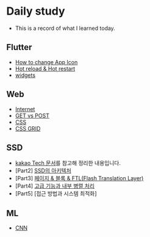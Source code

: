 # Daily study

* This is a record of what I learned today.


## Flutter
* [How to change App Icon](https://www.notion.so/Icon-3bb1b3ec136949f69813b302efa50ecf)
* [Hot reload & Hot restart](https://www.notion.so/Hot-reload-Hot-restart-589b60060c4c4f5da80f76e6173c2363)
* [widgets](https://chaaaaewoncode.tistory.com/category/Flutter/widgets)

## Web
* [Internet](https://www.notion.so/Internet-f6114addd46444a59042936947199936)
* [GET vs POST](https://www.notion.so/GET-VS-POST-87cf1e21c319461b9a5d599c6070c8c7)
* [CSS](https://www.notion.so/CSS-Cascading-Style-Sheets-7e105b9865b44834be1e98d1afe9812c)
* [CSS GRID](https://www.notion.so/CSS-Grid-CSS-Layout-6b6c8e65709547bcabec0dc554d042c8)


## SSD
* [kakao Tech 문서](https://tech.kakao.com/2016/07/13/coding-for-ssd-part-1/)를 참고해 정리한 내용입니다.
* [Part2] [SSD의 아키텍처](https://www.notion.so/Part-2-SSD-c0af544daa6b47dfbf8c7568814d44e1)
* [Part3] [페이지 & 블록 & FTL(Flash Translation Layer)](https://www.notion.so/Part-3-FTL-Flash-Translation-Layer-ffadac49469c40219e5db5e28077191d)
* [Part4] [고급 기능과 내부 병렬 처리](https://www.notion.so/Part-4-9223d83f8c4842bdad55d9c9e30e4f11)
* [Part5] [접근 방법과 시스템 최적화]

## ML
* [CNN](https://chaaaaewoncode.tistory.com/22)
